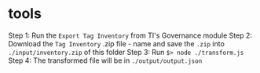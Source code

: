 # tools

Step 1: Run the `Export Tag Inventory` from TI's Governance module
Step 2: Download the `Tag Inventory` .zip file - name and save the `.zip` into `./input/inventory.zip` of this folder
Step 3: Run `$> node ./transform.js`
Step 4: The transformed file will be in `./output/output.json`